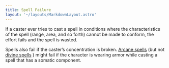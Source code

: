 ```yaml
---
title: Spell Failure
layout: '~/layouts/MarkdownLayout.astro'
---
```

If a caster ever tries to cast a spell in conditions where the characteristics
of the spell (range, area, and so forth) cannot be made to conform, the effort
fails and the spell is wasted.

Spells also fail if the caster’s concentration is broken. [ Arcane spells](/modern.d20.srd/fx/arcane.spells) (but not [ divine spells](/modern.d20.srd/fx/divine.spells) ) might fail if the character is wearing
armor while casting a spell that has a somatic component.

